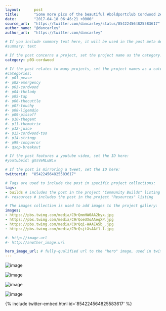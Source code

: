 ```yaml
---
layout:      post
title:       "Some more pics of the beautiful #boldportclub Cordwood 2ed."
date:        "2017-04-18 06:46:21 +0000"
source_url:  "https://twitter.com/dancarley/status/854224564825583617"
author_name: "@dancarley"
author_url:  "https://twitter.com/dancarley"

# If you include summary text here, it will be used in the post meta description instead of an excerpt from the post body
#summary: text

# If the post concerns a project, set the project name as the category:
category: p03-cordwood

# If the post relates to many projects, set the project names as a categories array:
#categories:
#- p01-pease
#- p02-emergency
#- p03-cordwood
#- p04-thelady
#- p05-tap
#- p06-thecuttle
#- p07-touchy
#- p08-ligemdio
#- p09-pissoff
#- p10-thegent
#- p11-thematrix
#- p12-juice
#- p13-cordwood-too
#- p14-stringy
#- p99-conqueror
#- qsop-breakout

# If the post features a youtube video, set the ID here:
#youtubeid: gXsVeNLuWLw

# If the post is mirroring a tweet, set the ID here:
twitterid:  "854224564825583617"

# Tags are used to include the post in specific project collections:
tags:
- builds # includes the post in the project "Community Builds" listing
#- resources # includes the post in the project "Resources" listing

# The images collection is used to add images to the project gallery:
images:
- https://pbs.twimg.com/media/C9rQmmHW0AA2byx.jpg
- https://pbs.twimg.com/media/C9rQoeUXoAAeqXP.jpg
- https://pbs.twimg.com/media/C9rQqi-WAAEA5b_.jpg
- https://pbs.twimg.com/media/C9rQsjtXsAAf1-l.jpg

#- http://image.url
#- http://another_image.url

hero_image_url: # fully-qualified url to the "hero" image, used in twitter cards for example
---
```


![image](https://pbs.twimg.com/media/C9rQmmHW0AA2byx.jpg)

![image](https://pbs.twimg.com/media/C9rQoeUXoAAeqXP.jpg)

![image](https://pbs.twimg.com/media/C9rQqi-WAAEA5b_.jpg)

![image](https://pbs.twimg.com/media/C9rQsjtXsAAf1-l.jpg)

{% include twitter-embed.html id='854224564825583617' %}


